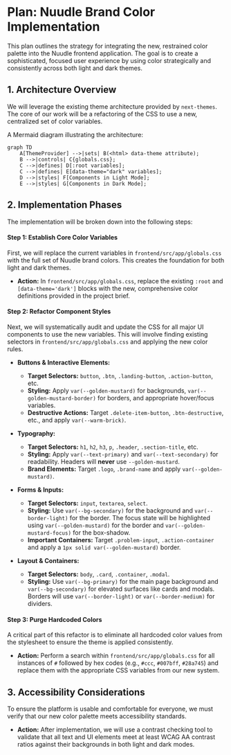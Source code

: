 # Plan: Nuudle Brand Color Implementation

This plan outlines the strategy for integrating the new, restrained color palette into the Nuudle frontend application. The goal is to create a sophisticated, focused user experience by using color strategically and consistently across both light and dark themes.

## 1. Architecture Overview

We will leverage the existing theme architecture provided by `next-themes`. The core of our work will be a refactoring of the CSS to use a new, centralized set of color variables.

A Mermaid diagram illustrating the architecture:

```mermaid
graph TD
    A[ThemeProvider] -->|sets| B(<html> data-theme attribute);
    B -->|controls| C{globals.css};
    C -->|defines| D[:root variables];
    C -->|defines| E[data-theme="dark" variables];
    D -->|styles| F[Components in Light Mode];
    E -->|styles| G[Components in Dark Mode];
```

## 2. Implementation Phases

The implementation will be broken down into the following steps:

#### **Step 1: Establish Core Color Variables**

First, we will replace the current variables in `frontend/src/app/globals.css` with the full set of Nuudle brand colors. This creates the foundation for both light and dark themes.

*   **Action:** In `frontend/src/app/globals.css`, replace the existing `:root` and `[data-theme='dark']` blocks with the new, comprehensive color definitions provided in the project brief.

#### **Step 2: Refactor Component Styles**

Next, we will systematically audit and update the CSS for all major UI components to use the new variables. This will involve finding existing selectors in `frontend/src/app/globals.css` and applying the new color rules.

*   **Buttons & Interactive Elements:**
    *   **Target Selectors:** `button`, `.btn`, `.landing-button`, `.action-button`, etc.
    *   **Styling:** Apply `var(--golden-mustard)` for backgrounds, `var(--golden-mustard-border)` for borders, and appropriate hover/focus variables.
    *   **Destructive Actions:** Target `.delete-item-button`, `.btn-destructive`, etc., and apply `var(--warm-brick)`.

*   **Typography:**
    *   **Target Selectors:** `h1`, `h2`, `h3`, `p`, `.header`, `.section-title`, etc.
    *   **Styling:** Apply `var(--text-primary)` and `var(--text-secondary)` for readability. Headers will **never** use `--golden-mustard`.
    *   **Brand Elements:** Target `.logo`, `.brand-name` and apply `var(--golden-mustard)`.

*   **Forms & Inputs:**
    *   **Target Selectors:** `input`, `textarea`, `select`.
    *   **Styling:** Use `var(--bg-secondary)` for the background and `var(--border-light)` for the border. The focus state will be highlighted using `var(--golden-mustard)` for the border and `var(--golden-mustard-focus)` for the box-shadow.
    *   **Important Containers:** Target `.problem-input`, `.action-container` and apply a `1px solid var(--golden-mustard)` border.

*   **Layout & Containers:**
    *   **Target Selectors:** `body`, `.card`, `.container`, `.modal`.
    *   **Styling:** Use `var(--bg-primary)` for the main page background and `var(--bg-secondary)` for elevated surfaces like cards and modals. Borders will use `var(--border-light)` or `var(--border-medium)` for dividers.

#### **Step 3: Purge Hardcoded Colors**

A critical part of this refactor is to eliminate all hardcoded color values from the stylesheet to ensure the theme is applied consistently.

*   **Action:** Perform a search within `frontend/src/app/globals.css` for all instances of `#` followed by hex codes (e.g., `#ccc`, `#007bff`, `#28a745`) and replace them with the appropriate CSS variables from our new system.

## 3. Accessibility Considerations

To ensure the platform is usable and comfortable for everyone, we must verify that our new color palette meets accessibility standards.

*   **Action:** After implementation, we will use a contrast checking tool to validate that all text and UI elements meet at least WCAG AA contrast ratios against their backgrounds in both light and dark modes.